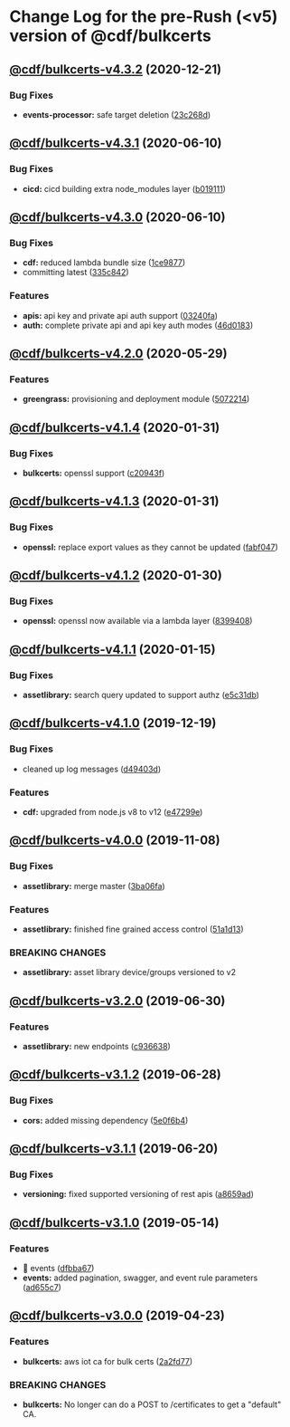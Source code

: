 # Change Log for the pre-Rush (<v5) version of @cdf/bulkcerts

## [@cdf/bulkcerts-v4.3.2](@cdf/bulkcerts-v4.3.1...@cdf/bulkcerts-v4.3.2) (2020-12-21)

### Bug Fixes

* **events-processor:** safe target deletion ([23c268d](23c268d1ca40e1b53c8d371f8fb22d0bf34c885f))


## [@cdf/bulkcerts-v4.3.1](@cdf/bulkcerts-v4.3.0...@cdf/bulkcerts-v4.3.1) (2020-06-10)


### Bug Fixes

* **cicd:** cicd building extra node_modules layer ([b019111](b019111adadea7bac04ed3aaa35254c3137615e0))

## [@cdf/bulkcerts-v4.3.0](@cdf/bulkcerts-v4.2.0...@cdf/bulkcerts-v4.3.0) (2020-06-10)


### Bug Fixes

* **cdf:** reduced lambda bundle size ([1ce9877](1ce9877878831dac78b00ddbc5589cadead19d53))
* committing latest ([335c842](335c84223ab2a860c52766559b220170a64c7c17))


### Features

* **apis:** api key and private api auth support ([03240fa](03240fad4867ada8d9babd68d1124e6e4f7770da))
* **auth:** complete private api and api key auth modes ([46d0183](46d0183e779e21a7ad39e879481b369bec2d060f))

## [@cdf/bulkcerts-v4.2.0](@cdf/bulkcerts-v4.1.4...@cdf/bulkcerts-v4.2.0) (2020-05-29)


### Features

* **greengrass:** provisioning and deployment module ([5072214](5072214fb81a0d6a8f8641bf0f52fefb7f2ad950))

## [@cdf/bulkcerts-v4.1.4](@cdf/bulkcerts-v4.1.3...@cdf/bulkcerts-v4.1.4) (2020-01-31)


### Bug Fixes

* **bulkcerts:** openssl support ([c20943f](c20943ff8594b614fda6adf04c2d8a7388d997d9))

## [@cdf/bulkcerts-v4.1.3](@cdf/bulkcerts-v4.1.2...@cdf/bulkcerts-v4.1.3) (2020-01-31)


### Bug Fixes

* **openssl:** replace export values as they cannot be updated ([fabf047](fabf047016b3c57b3bf56108fc9a6ce9fbeb44e5))

## [@cdf/bulkcerts-v4.1.2](@cdf/bulkcerts-v4.1.1...@cdf/bulkcerts-v4.1.2) (2020-01-30)


### Bug Fixes

* **openssl:** openssl now available via a lambda layer ([8399408](8399408649b2a8f3074500c1ae43844dd3f5147a))

## [@cdf/bulkcerts-v4.1.1](@cdf/bulkcerts-v4.1.0...@cdf/bulkcerts-v4.1.1) (2020-01-15)


### Bug Fixes

* **assetlibrary:** search query updated to support authz ([e5c31db](e5c31db609841406d98733e62e3ed93073ffbb1f))

## [@cdf/bulkcerts-v4.1.0](@cdf/bulkcerts-v4.0.0...@cdf/bulkcerts-v4.1.0) (2019-12-19)


### Bug Fixes

* cleaned up log messages ([d49403d](d49403d11f3f73ea8c5ce061bfa790ec40cd8c13))


### Features

* **cdf:** upgraded from node.js v8 to v12 ([e47299e](e47299ee399acf6554a0845048c4fed99251c2b1))

## [@cdf/bulkcerts-v4.0.0](@cdf/bulkcerts-v3.2.0...@cdf/bulkcerts-v4.0.0) (2019-11-08)


### Bug Fixes

* **assetlibrary:** merge master ([3ba06fa](3ba06fa9fc5b264ceaed0f97ccf45fab97d57a08))


### Features

* **assetlibrary:** finished fine grained access control ([51a1d13](51a1d134ec48be2d62edc575998752ff866230bf))


### BREAKING CHANGES

* **assetlibrary:** asset library device/groups versioned to v2

## [@cdf/bulkcerts-v3.2.0](@cdf/bulkcerts-v3.1.2...@cdf/bulkcerts-v3.2.0) (2019-06-30)


### Features

* **assetlibrary:** new endpoints ([c936638](c936638))

## [@cdf/bulkcerts-v3.1.2](@cdf/bulkcerts-v3.1.1...@cdf/bulkcerts-v3.1.2) (2019-06-28)


### Bug Fixes

* **cors:** added missing dependency ([5e0f6b4](5e0f6b4))

## [@cdf/bulkcerts-v3.1.1](@cdf/bulkcerts-v3.1.0...@cdf/bulkcerts-v3.1.1) (2019-06-20)


### Bug Fixes

* **versioning:** fixed supported versioning of rest apis ([a8659ad](a8659ad))

## [@cdf/bulkcerts-v3.1.0](@cdf/bulkcerts-v3.0.0...@cdf/bulkcerts-v3.1.0) (2019-05-14)


### Features

* 🎸 events ([dfbba67](dfbba67))
* **events:** added pagination, swagger, and event rule parameters ([ad655c7](ad655c7))

## [@cdf/bulkcerts-v3.0.0](@cdf/bulkcerts-v2.0.0...@cdf/bulkcerts-v3.0.0) (2019-04-23)


### Features

* **bulkcerts:** aws iot ca for bulk certs ([2a2fd77](2a2fd77))


### BREAKING CHANGES

* **bulkcerts:** No longer can do a POST to /certificates to get a "default" CA.
